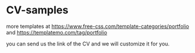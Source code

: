 # CV-samples
more templates at https://www.free-css.com/template-categories/portfolio and https://templatemo.com/tag/portfolio 

you can send us the link of the CV and we will customize it for you. 